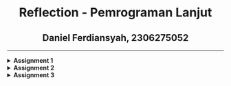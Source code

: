 <div align="center">

# **Reflection - Pemrograman Lanjut**  
## Daniel Ferdiansyah, 2306275052  

</div>

---


<details>
<summary><b>Assignment 1</b></summary>
<br>

# Reflection 1

### Clean Code Principle

Clean code principle merupakan cara untuk menjadi seorang developer yang baik. Terutama, ketika bekerja dalam tim, kita perlu memastikan bahwa code yang kita buat dapat semudah mungkin dibaca, dimaintain, hingga diperbaiki oleh tim developer lain. Pada Tutorial 1, saya telah mempelajari dan menerapkan clean code principle berikut:

- **Single Responsibility Principle (SRP):**
Setiap kelas memiliki tanggung jawab tunggal. Misalnya, `ProductController` hanya menangani permintaan HTTP, `ProductService` menangani logika bisnis, dan `ProductRepository` menangani akses data.

- **Don't Repeat Yourself (DRY):**
Kode tidak memiliki duplikasi yang signifikan. Logika seperti pembuatan, pembaruan, dan penghapusan produk diimplementasikan sekali dan digunakan di berbagai tempat.

- **Meaningful Names:**
Nama kelas, metode, dan variabel deskriptif dan bermakna. Misalnya, `ProductController`, `createProductPage`, `productData`, dan lain-lain.

- **Separation of Concerns (SoC):**
Kode dipisahkan berdasarkan lapisan (layer) seperti controller, service, dan repository. Hal ini dapat memudahkan maintenance dan testing ke depannya.

- **Use of Annotations:**
Anotasi seperti `@Controller`, `@Service`, `@Repository`, dan `@Autowired` digunakan untuk mengelola dependensi dan konfigurasi Spring secara otomatis.

- **Consistent Formatting:**
Kode diformat secara konsisten, dengan indentasi dan spasi yang sesuai, sehingga code jadi lebih mudah dibaca.

### Secure Coding Practices

Selain clean code principle, saya juga perlu memperhatikan kemananan dari product yang saya buat guna mencegah serangan peretas dan data user tetap aman. 

- **Penggunaan UUID:** Menggunakan UUID sebagai `productId` lebih aman dibandingkan ID yang mudah ditebak, misalnya integer increment.

- **CSRF Protection:** Form yang dikirim melalui `POST` akan dilindungi dari serangan `CSRF`.

- **Data Encapsulation:** Variabel `productData` di `ProductRepository` bersifat private, dan akses ke data dilakukan melalui metode yang menggunakan encapsulation.


### Area Improvisasi

Tentunya, Clean Code Principle dan Secure Coding Practice yang saya terapkan sudah saya improvisasi dibandingkan mengikuti penuh Tutorial 1. Akan tetapi, masih ada beberapa field yang dapat saya tingkatkan lagi, sebagai berikut

- **Error Handling:** Code saya saat ini kurang menangani error dengan baik. Misalnya, jika `findById` tidak menemukan produk, ia mengembalikan `null`, yang dapat menyebabkan `NullPointerException`. Alternatifnya, saya bisa menggunakan `Optional` atau throw `Exception` yang sesuai.

- **Validasi Tambahan:** Saat ini, validasi input hanya dilakukan pada sisi client (`HTML`). Akan lebih secure apabila saya nantinya menambahkan validasi pada sisi server atau back-end. Misalnya, validasi `productName` yang tidak boleh kosong atau `productQuantity` yang harus lebih dari 0.

Sejauh ini, saya rasa Tutorial 1 sudah cukup memberi pandangan yang luas bagaimana Clean Code Principle dan Secure Coding Practices dapat diterapkan. Berikutnya, akan ada pembahasan lebih lanjut mengenai CI yang akan dibahas pada Refleksi 2.



 # Reflection 2


 **1.** Setelah membuat unit test, saya merasa cukup secure karena dapat memastikan bahwa code yang telah saya buat dapat berjalan sebagaimana mestinya. Akan tetapi, ada bagian trickynya di mana saya perlu menulis code yang relatif repetitif dan terkadang terkesan membosankan. Atau mungkin memastikan edge case jika ke depannya saya perlu melakukan unit testing terhadap function yang lebih kompleks. Lalu
 
- **Berapa banyak unit test yang diperlukan dalam suatu class?** Unit test perlu dibuat sebisa mungkin dapat melakukan coverage seluruh bagian pada class. Misalnya, untuk semua logika bisnis atau method public. Lalu, unit test untuk skenario positif dan negatif. Serta, unit test untuk berbagai kemungkinan parameter.
 
- **Bagaimana memastikan kalau unit testnya sudah cukup?** Ada code coverage yang bisa dijadikan sebagai acuan seberapa banyak code dapat dieksekusi sesuai ekspektasi. Usahakan untuk membuat unit test dengan code coverage yang tinggi. Namun demikian, tetap perlu review dari tim yang memiliki kapabilitas sebagai tester.

- **Jika code coverage mencapai 100%, apakah program bebas bug?** Belum tentu. Karena unit test hanya akan berjalan seperti yang kita perintahkan. Unit test memastikan bahwa method yang kita buat memberi output sesuai dengan ekspektasi yang kita inginkan. Akan tetapi, tetap saja ada kemungkinan bug di luar method, misalnya bug yang terjadi akibat kesalahan integrasi antarkomponen code yang tidak terdteksi unit test.

**2.** Penambahan functional test baru dengan code yang sebagian besar mirip `CreateProductFunctionalTest.java` bisa mengurangi kualitas code. Beberapa issue mengapa hal tersebut mempengaruhi kualitas code adalah sebagai berikut

- **Code Duplication:** Jika setup procedure dan instance variable kebanyakan sama, hal ini dapat mengurangi efisiensi program. Program akan memakan lebih banyak memori untuk code yang persis.
  
- **Poor Maintainability:** Misal ada perubahan yang dilakukan di instance variable, maka kita perlu mengubah dua class: `CreateProductFunctionalTest.java` dan class baru yang telah dibuat.

**Solusinya,** dapat direfactor dengan membuat base test case, misalnya `BaseFunctionalTest.java` yang berisi instance variable dan setup procedure. Lalu, `CreateProductFunctionalTest`.java dapat meng-*inherit* base test tersebut dengan ditambah method tambahan sesuai dengan testing yang akan dilakukan. Sama halnya untuk class baru, bisa langsung meng-*inherit* base test dan kemudian ditambah dengan method untuk menghitung banyaknya row/produk yang telah dibuat.

---
</details>

<details>
<summary><b>Assignment 2</b></summary>
<br>


# Reflection 

**1.** Setelah mengintegrasikan dengan Sonarcloud, ada beberapa issue yang bisa diperbaiki. Namun demikian, beberapa issue tersebut bukanlah issue yang major. Hanya perbaikan minor dan relatif cepat untuk diselesaikan. Dua di antaranya adalah:

- **Removing Unused Imports**. Sesuai dengan prinsip clean code, apabila ada import yang tidak diperlukan lebih baik dihapus saja. Kebanyakan, import yang saya hapus merupakan class dari modul yang digunakan untuk testing dan aman dihapus (karena memang tidak digunakan).
  
- **Dependency Grouping**. Hal ini juga masih berkaitan dengan clean code principle. Code akan lebih mudah terbaca dan mudah untuk direview jika dependency yang saya gunakan digroup berdasarkan fungsionalitasnya. Misalnya ada dependency grouping untuk program utama, development, ci/cd, sampai testing. Untuk masalah ini hanya perlu memperbarui satu komponen saja, yaitu `build.gradle.kts`.

**2.** Ya, implementasi sekarang saya rasa sudah cukup qualified untuk dikatakan sebagai continuous integration dan continuous development. Mari breakdown satu-satu:

- **Continuous Integration**: Di workflow saya, ada `ci.yml` yang berfungsi untuk melakukan build yang dilakukan gradle tiap kali saya melakukan `push` ke repository. Lebih lanjut, di `ci.yml` juga ada konfigurasi untuk membuat laporan JaCoCo baik secara local maupun melalui GitHub actions. Selain itu, ada juga `build.yml` yang dipakai untuk melakukan build sekaligus analisis menggunakan Sonarcloud sesuai dengan token project yand diperoleh di Sonarcloud dan yang ada pada GitHub secret. Jadi, `ci.yml` dan `build.yml` sudah memenuhi kriteria Continuous Integration.

- **Continuous Development**: Repository telah terhubung dengan Koyeb, yang akan dideploy secara otomatis setiap ada `push` pada branch `master`.

Jadi, workflow saya bisa dikatakan sudah menerapkan Continuous Integration dan Continuous Deployment.

---
</details>

<details>
<summary><b>Assignment 3</b></summary>
<br>


# Reflection 

**1.** Saya menerapkan prinsip SOLID principle dalam assignment 3. Detailnya sebagai berikut

- **SRP (Single Responsibility Principle):** Saya melakukan refactoring yang cukup ideal. Pada Tutorial 3, jika mengikuti penuh, class `CarController` diletakkan dalam satu file dengan `ProductController`. Selain itu, `CarController` juga meng-inherit `ProductController`. Isu yang saya lihat di sini adalah `CarController` unnecessarily melakukan inheritance terhadap `ProductController`, padahal keduanya menangani dua model yang berbeda yaitu `product` dan `car`. Sehingga, saya melakukan refactoring dengan memisah kedua class, memastikan bahwa tiap class hanya akan menjalankan satu responsibility major saja. 

- **OCP (Open/Closed Principle):** Daripada membuat dua interface yang kegunaannya mirip, saya menjadikan `ProductService` dan `CarService` menjadi `BaseService`. Isi dari `BaseService` merupakan setup method yang ada pada kedua services tersebut, seperti `create`, `update`, `deleteById`, `findById`, dan `findAll`. Saya masih bisa memodifikasi secara terbuka (Open) implementasi dari Base Service, misalnya menambahkan method atau variable baru pada `CarServiceImpl` dan `ProductServiceImpl`. Akan tetapi, Base Service tidak dapat dimodifikasi (Closed) karena sudah menampung semua setup method yang penting.

- **LSP (Liskov Segregation Principle):** Interface `BaseService` yang saya buat dirancang seminimal mungkin, sehingga tidak ada method yang tidak dioverride oleh class yang mengimplementasinya. Hal ini sejalan dengan Liskov Segregation Principle, di mana subclass yang dibuat (dalam hal ini implementasi dari  `CarServiceImpl` dan `ProductServiceImpl`) dapat menggantikan `BaseService` tanpa mengubah behavior `BaseService` itu sendiri dikarenakan semua yang ada pada `BaseService` diimplement dengan tepat dan efektif pada semua subclassnya.
 
- **ISP (Interface Segregation Principle):** Tidak ada pelanggaran ISP. Kasusnya sama seperti poin kedua dan ketiga. Interface `BaseService` sudah cukup efektif dan efisien, tidak ada method yang berlebihan, serta semua method yang ada pada `BaseService` memang benar-benar diperlukan.

- **DIP (Dependency Inversion Principle):** Pada controller, daripada mengimplementasi konkret class seperti `CarServiceImpl` atau `ProductServiceImpl`, saya menerapkan interface abstract `BaseService<T>`. T bisa berupa model car maupun product. Hal ini sejalan dengan prinsip Dependency Inversion Principle, di mana modul tingkat tinggi seharusnya bergantung pada abstraksi, bukan modul tingkat rendah.

**2.** Setelah menerapkan SOLID principle, codebase project saya terasa jadi lebih rapi dan lebih mudah untuk dimaintain. misalnya dengan menerapkan `BaseSrevice`
```java
package id.ac.ui.cs.advprog.eshop.service;

import id.ac.ui.cs.advprog.eshop.model.Car;

import java.util.List;

public interface BaseService<T> {
    T create(T item);
    List<T> findAll();
    T findById(String id);
    void update(String Id, T item);
    void deleteById(String id);
}
```
saya tidak perlu membuat dua code interface yang berbeda untuk model product dan car. Sehingga, pekerjaan jadi lebih mudah. Terlebih, jika ke depannya akan ada model tambahan, saya hanya perlu membuat implementasinya saja untuk model tersebut. 

Selain itu, prinsip SOLID juga saya terapkan di Controller, di mana saya memisahkan controller untuk product dan car. Hal ini membuat readablity meningkat. Menghilangkan dependency yang kurang diperlukan (seperti `CarController` menginherit `ProductController`) juga akan 'menyelamatkan' saya dari beberapa problem yang tidak diinginkan ke depannya.

**3.** Andai saya tidak menerapkan SOLID, salah satu disadvantage yang cukup terasa adalah mengenai modul `service`. Jika saya membuat implementasi untuk model yang baru, saya perlu membuat interface untuk masing-masing model, bahkan jika setup methodnya relatif sama. Hal ini akan membuat pekerjaan terasa lebih lama dan melelahkan. Selain itu, misal `CarController` tetap menjadi subclass `ProductController`, hal ini bisa mengurangi maintainability. Walaupun tidak ada method yang dioverride, akan tetapi kita bisa melakukan pemanggilan method yang sebenarnya hanya untuk model product melalui controller model car. Hal ini kurang diinginkan dan perlu dihindari. Sehingga, overall jika saya tidak menerapkan SOLID, code yang saya buat akan lebih susah dimaintain daripada code yang sekarang.

</details>
